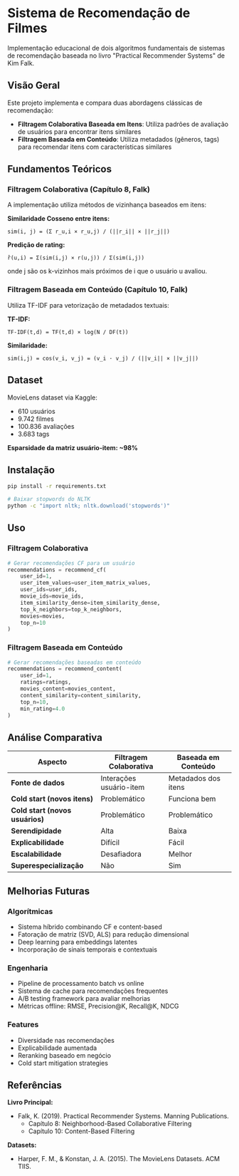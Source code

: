 # Sistema de Recomendação de Filmes

Implementação educacional de dois algoritmos fundamentais de sistemas de recomendação baseada no livro "Practical Recommender Systems" de Kim Falk.

## Visão Geral

Este projeto implementa e compara duas abordagens clássicas de recomendação:

- **Filtragem Colaborativa Baseada em Itens**: Utiliza padrões de avaliação de usuários para encontrar itens similares
- **Filtragem Baseada em Conteúdo**: Utiliza metadados (gêneros, tags) para recomendar itens com características similares

## Fundamentos Teóricos

### Filtragem Colaborativa (Capítulo 8, Falk)

A implementação utiliza métodos de vizinhança baseados em itens:

**Similaridade Cosseno entre itens:**
```
sim(i, j) = (Σ r_u,i × r_u,j) / (||r_i|| × ||r_j||)
```

**Predição de rating:**
```
r̂(u,i) = Σ(sim(i,j) × r(u,j)) / Σ(sim(i,j))
```
onde j são os k-vizinhos mais próximos de i que o usuário u avaliou.

### Filtragem Baseada em Conteúdo (Capítulo 10, Falk)

Utiliza TF-IDF para vetorização de metadados textuais:

**TF-IDF:**
```
TF-IDF(t,d) = TF(t,d) × log(N / DF(t))
```

**Similaridade:**
```
sim(i,j) = cos(v_i, v_j) = (v_i · v_j) / (||v_i|| × ||v_j||)
```

## Dataset

MovieLens dataset via Kaggle:
- 610 usuários
- 9.742 filmes
- 100.836 avaliações
- 3.683 tags

**Esparsidade da matriz usuário-item: ~98%**


## Instalação

```bash
pip install -r requirements.txt

# Baixar stopwords do NLTK
python -c "import nltk; nltk.download('stopwords')"
```

## Uso

### Filtragem Colaborativa

```python
# Gerar recomendações CF para um usuário
recommendations = recommend_cf(
    user_id=1,
    user_item_values=user_item_matrix_values,
    user_ids=user_ids,
    movie_ids=movie_ids,
    item_similarity_dense=item_similarity_dense,
    top_k_neighbors=top_k_neighbors,
    movies=movies,
    top_n=10
)
```

### Filtragem Baseada em Conteúdo

```python
# Gerar recomendações baseadas em conteúdo
recommendations = recommend_content(
    user_id=1,
    ratings=ratings,
    movies_content=movies_content,
    content_similarity=content_similarity,
    top_n=10,
    min_rating=4.0
)
```

## Análise Comparativa

| Aspecto | Filtragem Colaborativa | Baseada em Conteúdo |
|---------|------------------------|---------------------|
| **Fonte de dados** | Interações usuário-item | Metadados dos itens |
| **Cold start (novos itens)** | Problemático | Funciona bem |
| **Cold start (novos usuários)** | Problemático | Problemático |
| **Serendipidade** | Alta | Baixa |
| **Explicabilidade** | Difícil | Fácil |
| **Escalabilidade** | Desafiadora | Melhor |
| **Superespecialização** | Não | Sim |

## Melhorias Futuras

### Algorítmicas
- Sistema híbrido combinando CF e content-based
- Fatoração de matriz (SVD, ALS) para redução dimensional
- Deep learning para embeddings latentes
- Incorporação de sinais temporais e contextuais

### Engenharia
- Pipeline de processamento batch vs online
- Sistema de cache para recomendações frequentes
- A/B testing framework para avaliar melhorias
- Métricas offline: RMSE, Precision@K, Recall@K, NDCG

### Features
- Diversidade nas recomendações
- Explicabilidade aumentada
- Reranking baseado em negócio
- Cold start mitigation strategies

## Referências

**Livro Principal:**
- Falk, K. (2019). Practical Recommender Systems. Manning Publications.
  - Capítulo 8: Neighborhood-Based Collaborative Filtering
  - Capítulo 10: Content-Based Filtering

**Datasets:**
- Harper, F. M., & Konstan, J. A. (2015). The MovieLens Datasets. ACM TIIS.